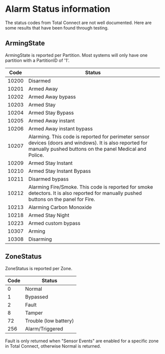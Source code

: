 # Alarm Status information

The status codes from Total Connect are not well documented.  Here are some results that have been found through testing.

## ArmingState
ArmingState is reported per Partition.  Most systems will only have one partition with a PartitionID of '1'.

Code | Status
------------ | -------------
10200 | Disarmed
10201 | Armed Away
10202 | Armed Away bypass
10203 | Armed Stay
10204 | Armed Stay Bypass
10205 | Armed Away instant
10206 | Armed Away instant bypass
10207 | Alarming.  This code is reported for perimeter sensor devices (doors and windows).  It is also reported for manually pushed buttons on the panel Medical and Police. 
10209 | Armed Stay Instant
10210 | Armed Stay Instant Bypass
10211 | Disarmed bypass
10212 | Alarming Fire/Smoke. This code is reported for smoke detectors.  It is also reported for manually pushed buttons on the panel for Fire.
10213 | Alarming Carbon Monoxide
10218 | Armed Stay Night
10223 | Armed custom bypass
10307 | Arming
10308 | Disarming

## ZoneStatus
ZoneStatus is reported per Zone.

Code | Status
------------ | -------------
0 | Normal
1 | Bypassed
2 | Fault
8 | Tamper
72 | Trouble (low battery)
256 | Alarm/Triggered

Fault is only returned when "Sensor Events" are enabled for a specific zone in Total Connect, otherwise Normal is returned.
